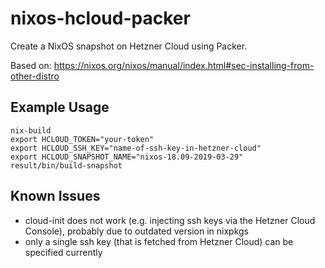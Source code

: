 # nixos-hcloud-packer

Create a NixOS snapshot on Hetzner Cloud using Packer.

Based on: https://nixos.org/nixos/manual/index.html#sec-installing-from-other-distro

## Example Usage

```
nix-build
export HCLOUD_TOKEN="your-token"
export HCLOUD_SSH_KEY="name-of-ssh-key-in-hetzner-cloud"
export HCLOUD_SNAPSHOT_NAME="nixos-18.09-2019-03-29"
result/bin/build-snapshot
```

## Known Issues

- cloud-init does not work (e.g. injecting ssh keys via the Hetzner Cloud Console), probably due to outdated version in nixpkgs
- only a single ssh key (that is fetched from Hetzner Cloud) can be specified currently
